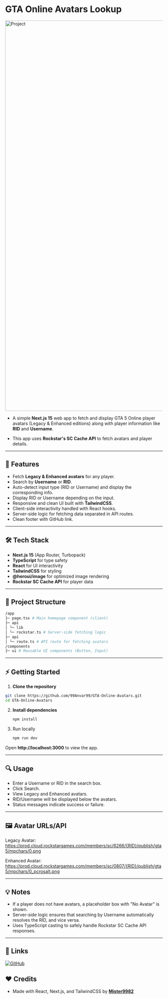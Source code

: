 # GTA Online Avatars Lookup

<img width="2559" height="1244" alt="Project" src="https://github.com/user-attachments/assets/61d79cc8-deec-4766-a869-add7d8351b9c" />

- A simple **Next.js 15** web app to fetch and display GTA 5 Online player avatars (Legacy & Enhanced editions) along with player information like **RID** and **Username**.  

- This app uses **Rockstar's SC Cache API** to fetch avatars and player details.

---

## 🚀 Features

- Fetch **Legacy & Enhanced avatars** for any player.
- Search by **Username** or **RID**.
- Auto-detect input type (RID or Username) and display the corresponding info.
- Display RID or Username depending on the input.
- Responsive and clean UI built with **TailwindCSS**.
- Client-side interactivity handled with React hooks.
- Server-side logic for fetching data separated in API routes.
- Clean footer with GitHub link.

---

## 🛠️ Tech Stack

- **Next.js 15** (App Router, Turbopack)
- **TypeScript** for type safety
- **React** for UI interactivity
- **TailwindCSS** for styling
- **@heroui/image** for optimized image rendering
- **Rockstar SC Cache API** for player data

---

## 📁 Project Structure

```bash
/app
├─ page.tsx # Main homepage component (client)
├─ api
│ └─ lib
│ └─ rockstar.ts # Server-side fetching logic
├─ api
│ └─ route.ts # API route for fetching avatars
/components
├─ ui # Reusable UI components (Button, Input)
```

---

## ⚡ Getting Started

1. **Clone the repository**

```bash
git clone https://github.com/99Anvar99/GTA-Online-Avatars.git
cd GTA-Online-Avatars
```

2. **Install dependencies**

   ```bash
   npm install
   ```

3. Run locally

   ```bash
   npm run dev
   ```

Open **http://localhost:3000** to view the app.

---

## 🔍 Usage

- Enter a Username or RID in the search box.
- Click Search.
- View Legacy and Enhanced avatars.
- RID/Username will be displayed below the avatars.
- Status messages indicate success or failure.

---

## 🖼️ Avatar URLs/API

Legacy Avatar:
https://prod.cloud.rockstargames.com/members/sc/6266/{RID}/publish/gta5/mpchars/0.png

Enhanced Avatar:
https://prod.cloud.rockstargames.com/members/sc/0807/{RID}/publish/gta5/mpchars/0_pcrosalt.png

---

## 💡 Notes

- If a player does not have avatars, a placeholder box with "No Avatar" is shown.
- Server-side logic ensures that searching by Username automatically resolves the RID, and vice versa.
- Uses TypeScript casting to safely handle Rockstar SC Cache API responses.

---

## 🔗 Links

[![GitHub](https://img.shields.io/badge/GitHub-99Anvar99-blue?logo=github&logoColor=white)](https://github.com/99Anvar99/GTA-Online-Avatars)

## ❤️ Credits

- Made with React, Next.js, and TailwindCSS by **[Mister9982](https://github.com/99Anvar99)**
